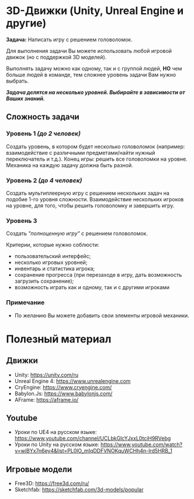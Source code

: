 # 3D-Движки (Unity, Unreal Engine и другие)

**Задача:** Написать игру с решением головоломок.

Для выполнения задачи Вы можете использовать любой игровой движок (но с поддержкой 3D моделей).

Выполнять задачу можно как одному, так и с группой людей, **НО** чем больше людей в команде, тем сложнее уровень задачи Вам нужно выбрать. 

***Задача делятся на несколько уровней. Выбирайте в зависимости от Ваших знаний.***

## **Сложность задачи**
### Уровень 1 *(до 2 человек)*
Создать уровень, в котором будет несколько головоломок (например: взаимодействие с различными предметами/найти нужный переключатель и т.д.). Конец игры: решить все головоломки на уровне. Механика на каждую задачу должна быть разной.

### Уровень 2 *(до 4 человек)*
Создать мультиплеерную игру с решением нескольких задач на подобие 1-го уровня сложности. Взаимодействие нескольких игроков на уровне, для того, чтобы решить головоломку и завершить игру.

### Уровень 3
Создать *"полноценную игру"* с решением головоломок. 

Критерии, которые нужно соблюсти:

- пользовательский интерфейс;
- несколько игровых уровней;
- инвентарь и статистика игрока;
- cохранение прогресса (при перезаходе в игру, дать возможность загрузить сохранение); 
- возможность играть как и одному, так и с другими игроками

### Примечание

- По желанию Вы можете добавить свои элементы игровой механики.

# Полезный материал

## Движки
- Unity: https://unity.com/ru
- Unreal Engine 4: https://www.unrealengine.com
- CryEngine: https://www.cryengine.com/
- Babylon.Js: https://www.babylonjs.com/
- AFrame: https://aframe.io/

## Youtube
- Уроки по UE4 на русском языке: https://www.youtube.com/channel/UCLbkGIcYJxxL0tciH9RVebg
- Уроки по Unity на русском языке: https://www.youtube.com/watch?v=wiBYx7n6ey4&list=PL0lO_mIqDDFVNOKquWCHh4n-Ird5HRB_1

## Игровые модели
- Free3D: https://free3d.com/ru/
- Sketchfab: https://sketchfab.com/3d-models/popular

